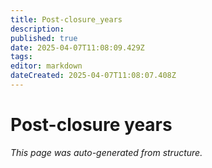 ```yaml
---
title: Post-closure_years
description: 
published: true
date: 2025-04-07T11:08:09.429Z
tags: 
editor: markdown
dateCreated: 2025-04-07T11:08:07.408Z
---
```


# Post-closure years

*This page was auto-generated from structure.*
